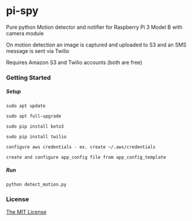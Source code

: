 # pi-spy

Pure python Motion detector and notifier for Raspberry Pi 3 Model B with camera module

On motion detection an image is captured and uploaded to S3 and an SMS message is sent via Twilio

Requires Amazon S3 and Twilio accounts (both are free)

### Getting Started

##### Setup
    sudo apt update
    
    sudo apt full-upgrade
    
    sudo pip install boto3

    sudo pip install twilio
    
    configure aws credentials - ex. create ~/.aws/credentials
    
    create and configure app_config file from app_config_template

##### Run
    python detect_motion.py
    
### License

[The MIT License](http://opensource.org/licenses/MIT)
